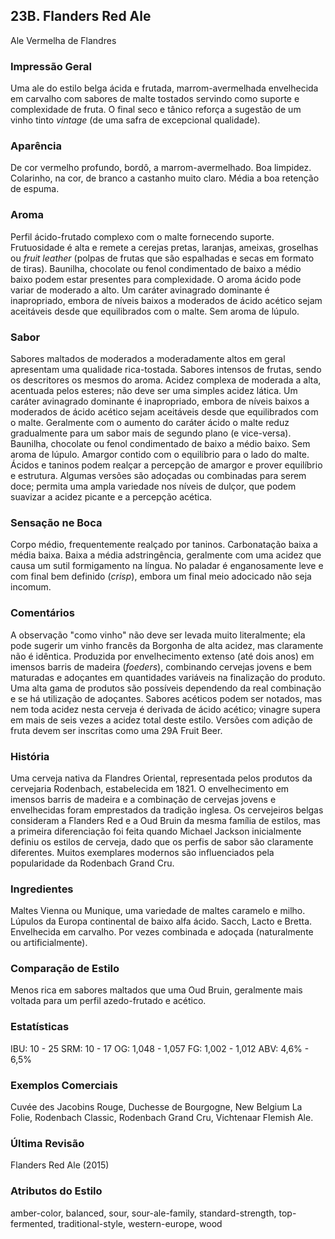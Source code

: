 ## 23B. Flanders Red Ale
Ale Vermelha de Flandres

### Impressão Geral

Uma ale do estilo belga ácida e frutada, marrom-avermelhada envelhecida em carvalho com sabores de malte tostados servindo como suporte e complexidade de fruta. O final seco e tânico reforça a sugestão de um vinho tinto *vintage* (de uma safra de excepcional qualidade).

### Aparência

De cor vermelho profundo, bordô, a marrom-avermelhado. Boa limpidez. Colarinho, na cor, de branco a castanho muito claro. Média a boa retenção de espuma.

### Aroma

Perfil ácido-frutado complexo com o malte fornecendo suporte. Frutuosidade é alta e remete a cerejas pretas, laranjas, ameixas, groselhas ou *fruit leather* (polpas de frutas que são espalhadas e secas em formato de tiras). Baunilha, chocolate ou fenol condimentado de baixo a médio baixo podem estar presentes para complexidade. O aroma ácido pode variar de moderado a alto. Um caráter avinagrado dominante é inapropriado, embora de níveis baixos a moderados de ácido acético sejam aceitáveis desde que equilibrados com o malte. Sem aroma de lúpulo.

### Sabor

Sabores maltados de moderados a moderadamente altos em geral apresentam uma qualidade rica-tostada. Sabores intensos de frutas, sendo os descritores os mesmos do aroma. Acidez complexa de moderada a alta, acentuada pelos esteres; não deve ser uma simples acidez lática. Um caráter avinagrado dominante é inapropriado, embora de níveis baixos a moderados de ácido acético sejam aceitáveis desde que equilibrados com o malte. Geralmente com o aumento do caráter ácido o malte reduz gradualmente para um sabor mais de segundo plano (e vice-versa). Baunilha, chocolate ou fenol condimentado de baixo a médio baixo. Sem aroma de lúpulo. Amargor contido com o equilíbrio para o lado do malte. Ácidos e taninos podem realçar a percepção de amargor e prover equilíbrio e estrutura. Algumas versões são adoçadas ou combinadas para serem doce; permita uma ampla variedade nos níveis de dulçor, que podem suavizar a acidez picante e a percepção acética.

### Sensação ne Boca

Corpo médio, frequentemente realçado por taninos. Carbonatação baixa a média baixa. Baixa a média adstringência, geralmente com uma acidez que causa um sutil formigamento na língua. No paladar é enganosamente leve e com final bem definido (*crisp*), embora um final meio adocicado não seja incomum.

### Comentários

A observação "como vinho" não deve ser levada muito literalmente; ela pode sugerir um vinho francês da Borgonha de alta acidez, mas claramente não é idêntica. Produzida por envelhecimento extenso (até dois anos) em imensos barris de madeira (*foeders*), combinando cervejas jovens e bem maturadas e adoçantes em quantidades variáveis na finalização do produto. Uma alta gama de produtos são possíveis dependendo da real combinação e se há utilização de adoçantes. Sabores acéticos podem ser notados, mas nem toda acidez nesta cerveja é derivada de ácido acético; vinagre supera em mais de seis vezes a acidez total deste estilo. Versões com adição de fruta devem ser inscritas como uma 29A Fruit Beer.

### História

Uma cerveja nativa da Flandres Oriental, representada pelos produtos da cervejaria Rodenbach, estabelecida em 1821. O envelhecimento em imensos barris de madeira e a combinação de cervejas jovens e envelhecidas foram emprestados da tradição inglesa. Os cervejeiros belgas consideram a Flanders Red e a Oud Bruin da mesma família de estilos, mas a primeira diferenciação foi feita quando Michael Jackson inicialmente definiu os estilos de cerveja, dado que os perfis de sabor são claramente diferentes. Muitos exemplares modernos são influenciados pela popularidade da Rodenbach Grand Cru.

### Ingredientes

Maltes Vienna ou Munique, uma variedade de maltes caramelo e milho. Lúpulos da Europa continental de baixo alfa ácido. Sacch, Lacto e Bretta. Envelhecida em carvalho. Por vezes combinada e adoçada (naturalmente ou artificialmente).

### Comparação de Estilo

Menos rica em sabores maltados que uma Oud Bruin, geralmente mais voltada para um perfil azedo-frutado e acético.

### Estatísticas

IBU: 10 - 25
SRM: 10 - 17
OG: 1,048 - 1,057
FG: 1,002 - 1,012
ABV: 4,6% - 6,5%

### Exemplos Comerciais

Cuvée des Jacobins Rouge, Duchesse de Bourgogne, New Belgium La Folie, Rodenbach Classic, Rodenbach Grand Cru, Vichtenaar Flemish Ale.

### Última Revisão

Flanders Red Ale (2015)

### Atributos do Estilo

amber-color, balanced, sour, sour-ale-family, standard-strength, top-fermented, traditional-style, western-europe, wood
